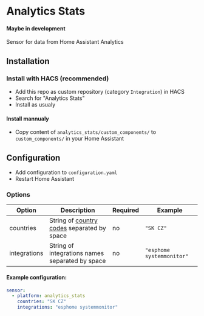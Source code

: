 # Analytics Stats


#### Maybe in development

Sensor for data from Home Assistant Analytics

## Installation

### Install with HACS (recommended)

- Add this repo as custom repository (category `Integration`) in HACS
- Search for "Analytics Stats"
- Install as usualy

#### Install mannualy

- Copy content of `analytics_stats/custom_components/` to `custom_components/` in your Home Assistant

## Configuration

- Add configuration to `configuration.yaml`
- Restart Home Assistant

### Options
| Option | Description | Required | Example |
--- | --- | --- | ---
| countries | String of [country codes](https://en.wikipedia.org/wiki/ISO_3166-1_alpha-2) separated by space | no | `"SK CZ"` |
| integrations | String of integrations names separated by space | no | `"esphome systemmonitor"` |


#### Example configuration:
```yaml
sensor:
  - platform: analytics_stats
    countries: "SK CZ"
    integrations: "esphome systemmonitor"
```
